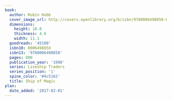 ```yaml
---
book:
  author: Robin Hobb
  cover_image_url: http://covers.openlibrary.org/b/isbn/9780006498858-L.jpg
  dimensions:
    height: 18.0
    thickness: 4.6
    width: 11.1
  goodreads: '45100'
  isbn10: 000649885X
  isbn13: '9780006498858'
  pages: 880
  publication_year: '1998'
  series: Liveship Traders
  series_position: '1'
  spine_color: '#4c5162'
  title: Ship of Magic
plan:
  date_added: '2017-02-01'
---
```

